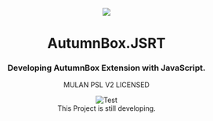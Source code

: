 <div align="center">

![](https://s1.ax1x.com/2020/08/13/axxmo8.png)

# AutumnBox.JSRT
### Developing AutumnBox Extension with JavaScript.
MULAN PSL V2 LICENSED

![Test](https://github.com/EarthTrisolarisOrganization/AutumnBox.JSRT/workflows/Test/badge.svg)   
This Project is still developing.

</div>


